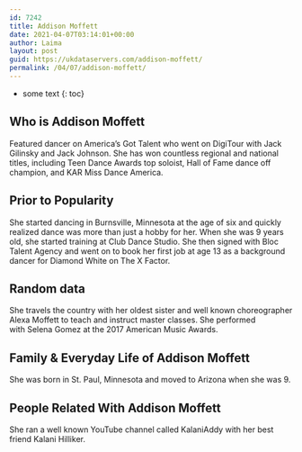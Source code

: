 ```yaml
---
id: 7242
title: Addison Moffett
date: 2021-04-07T03:14:01+00:00
author: Laima
layout: post
guid: https://ukdataservers.com/addison-moffett/
permalink: /04/07/addison-moffett/
---
```


* some text
{: toc}


## Who is Addison Moffett
                  
                  
                  
Featured dancer on America&#8217;s Got Talent who went on DigiTour with Jack Gilinsky and Jack Johnson. She has won countless regional and national titles, including Teen Dance Awards top soloist, Hall of Fame dance off champion, and KAR Miss Dance America.
                  
              
            
              
            
                
                
                
## Prior to Popularity
                  
                  
                  
She started dancing in Burnsville, Minnesota at the age of six and quickly realized dance was more than just a hobby for her. When she was 9 years old, she started training at Club Dance Studio. She then signed with Bloc Talent Agency and went on to book her first job at age 13 as a background dancer for Diamond White on The X Factor. 
                  
              
            
              
            
                
                
                
## Random data
                  
                  
                  
She travels the country with her oldest sister and well known choreographer Alexa Moffett to teach and instruct master classes. She performed with Selena Gomez at the 2017 American Music Awards. 
                  
              
            
              
            
                
                
                
## Family & Everyday Life of Addison Moffett
                  
                  
                  
She was born in St. Paul, Minnesota and moved to Arizona when she was 9.
                  
              
            
              
            
                
                
                
## People Related With Addison Moffett
                  
                  
                  
She ran a well known YouTube channel called KalaniAddy with her best friend Kalani Hilliker. 
                  
              
            
              
            
                
              
            
              
              
            
            
              
            
          
          
          